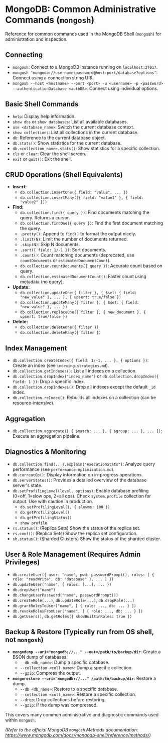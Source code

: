 # MongoDB: Common Administrative Commands (`mongosh`)

Reference for common commands used in the MongoDB Shell (`mongosh`) for administration and inspection.

## Connecting

*   `mongosh`: Connect to a MongoDB instance running on `localhost:27017`.
*   `mongosh "mongodb://username:password@host:port/database?options"`: Connect using a connection string URI.
*   `mongosh --host <hostname> --port <port> -u <username> -p <password> --authenticationDatabase <authDB>`: Connect using individual options.

## Basic Shell Commands

*   `help`: Display help information.
*   `show dbs` or `show databases`: List all available databases.
*   `use <database_name>`: Switch the current database context.
*   `show collections`: List all collections in the current database.
*   `db`: Reference to the current database object.
*   `db.stats()`: Show statistics for the current database.
*   `db.<collection_name>.stats()`: Show statistics for a specific collection.
*   `cls` or `clear`: Clear the shell screen.
*   `exit` or `quit()`: Exit the shell.

## CRUD Operations (Shell Equivalents)

*   **Insert:**
    *   `db.collection.insertOne({ field: "value", ... })`
    *   `db.collection.insertMany([{ field: "value1" }, { field: "value2" }])`
*   **Find:**
    *   `db.collection.find({ query })`: Find documents matching the query. Returns a cursor.
    *   `db.collection.findOne({ query })`: Find the first document matching the query.
    *   `.pretty()`: Append to `find()` to format the output nicely.
    *   `.limit(N)`: Limit the number of documents returned.
    *   `.skip(N)`: Skip N documents.
    *   `.sort({ field: 1/-1 })`: Sort documents.
    *   `.count()`: Count matching documents (deprecated, use `countDocuments` or `estimatedDocumentCount`).
    *   `db.collection.countDocuments({ query })`: Accurate count based on query.
    *   `db.collection.estimatedDocumentCount()`: Faster count using metadata (no query).
*   **Update:**
    *   `db.collection.updateOne({ filter }, { $set: { field: "new_value" }, ... }, { upsert: true/false })`
    *   `db.collection.updateMany({ filter }, { $set: { field: "new_value" }, ... })`
    *   `db.collection.replaceOne({ filter }, { new_document }, { upsert: true/false })`
*   **Delete:**
    *   `db.collection.deleteOne({ filter })`
    *   `db.collection.deleteMany({ filter })`

## Index Management

*   `db.collection.createIndex({ field: 1/-1, ... }, { options })`: Create an index (see `indexing-strategies.md`).
*   `db.collection.getIndexes()`: List all indexes on a collection.
*   `db.collection.dropIndex("index_name")` or `db.collection.dropIndex({ field: 1 })`: Drop a specific index.
*   `db.collection.dropIndexes()`: Drop all indexes except the default `_id` index.
*   `db.collection.reIndex()`: Rebuilds all indexes on a collection (can be resource-intensive).

## Aggregation

*   `db.collection.aggregate([ { $match: ... }, { $group: ... }, ... ])`: Execute an aggregation pipeline.

## Diagnostics & Monitoring

*   `db.collection.find(...).explain("executionStats")`: Analyze query performance (see `performance-optimization.md`).
*   `db.currentOp()`: Display information on in-progress operations.
*   `db.serverStatus()`: Provides a detailed overview of the database server's state.
*   `db.setProfilingLevel(level, options)`: Enable database profiling (0=off, 1=slow ops, 2=all ops). Check `system.profile` collection for output. Use with caution in production.
    *   `db.setProfilingLevel(1, { slowms: 100 })`
    *   `db.getProfilingLevel()`
    *   `db.getProfilingStatus()`
    *   `show profile`
*   `rs.status()`: (Replica Sets) Show the status of the replica set.
*   `rs.conf()`: (Replica Sets) Show the replica set configuration.
*   `sh.status()`: (Sharded Clusters) Show the status of the sharded cluster.

## User & Role Management (Requires Admin Privileges)

*   `db.createUser({ user: "name", pwd: passwordPrompt(), roles: [ { role: "readWrite", db: "database" }, ... ] })`
*   `db.updateUser("name", { roles: [...], ... })`
*   `db.dropUser("name")`
*   `db.changeUserPassword("name", passwordPrompt())`
*   `db.createRole(...)`, `db.updateRole(...)`, `db.dropRole(...)`
*   `db.grantRolesToUser("name", [ { role: ..., db: ... } ])`
*   `db.revokeRolesFromUser("name", [ { role: ..., db: ... } ])`
*   `db.getUsers()`, `db.getRoles({ showBuiltinRoles: true })`

## Backup & Restore (Typically run from OS shell, not `mongosh`)

*   **`mongodump --uri="mongodb://..." --out=/path/to/backup/dir`**: Create a BSON dump of databases.
    *   `--db <db_name>`: Dump a specific database.
    *   `--collection <coll_name>`: Dump a specific collection.
    *   `--gzip`: Compress the output.
*   **`mongorestore --uri="mongodb://..." /path/to/backup/dir`**: Restore a dump.
    *   `--db <db_name>`: Restore to a specific database.
    *   `--collection <coll_name>`: Restore a specific collection.
    *   `--drop`: Drop collections before restoring.
    *   `--gzip`: If the dump was compressed.

This covers many common administrative and diagnostic commands used within `mongosh`.

*(Refer to the official MongoDB `mongosh` Methods documentation: https://www.mongodb.com/docs/mongodb-shell/reference/methods/)*